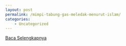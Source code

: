 ```yaml
---
layout: post
permalink: /mimpi-tabung-gas-meledak-menurut-islam/
categories:
    - Uncategorized
---
```


[Baca Selengkapnya](/01)